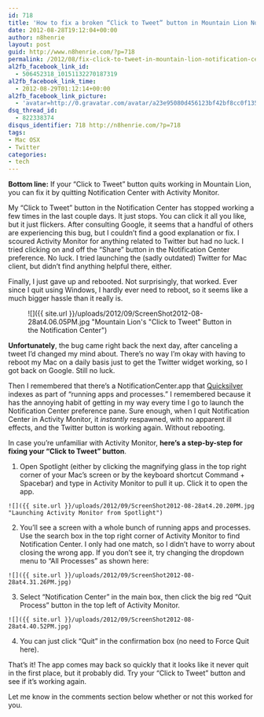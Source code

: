 ```yaml
---
id: 718
title: 'How to fix a broken “Click to Tweet” button in Mountain Lion Notification Center'
date: 2012-08-28T19:12:04+00:00
author: n8henrie
layout: post
guid: http://www.n8henrie.com/?p=718
permalink: /2012/08/fix-click-to-tweet-in-mountain-lion-notification-center/
al2fb_facebook_link_id:
  - 506452318_10151132270187319
al2fb_facebook_link_time:
  - 2012-08-29T01:12:14+00:00
al2fb_facebook_link_picture:
  - 'avatar=http://0.gravatar.com/avatar/a23e95080d456123bf42bf8cc0f13519?s=96&amp;d=wavatar&amp;r=PG'
dsq_thread_id:
  - 822338374
disqus_identifier: 718 http://n8henrie.com/?p=718
tags:
- Mac OSX
- Twitter
categories:
- tech
---
```

**Bottom line:** If your “Click to Tweet” button quits working in Mountain Lion, you can fix it by quitting Notification Center with Activity Monitor.
  
<!--more-->


  
My “Click to Tweet” button in the Notification Center has stopped working a few times in the last couple days. It just stops. You can click it all you like, but it just flickers. After consulting Google, it seems that a handful of others are experiencing this bug, but I couldn’t find a good explanation or fix. I scoured Activity Monitor for anything related to Twitter but had no luck. I tried clicking on and off the “Share” button in the Notification Center preference. No luck. I tried launching the (sadly outdated) Twitter for Mac client, but didn’t find anything helpful there, either.

Finally, I just gave up and rebooted. Not surprisingly, that worked. Ever since I quit using Windows, I hardly ever need to reboot, so it seems like a much bigger hassle than it really is.<figure>

![]({{ site.url }}/uploads/2012/09/ScreenShot2012-08-28at4.06.05PM.jpg "Mountain Lion's "Click to Tweet" Button in the Notification Center")</figure> 

**Unfortunately**, the bug came right back the next day, after canceling a tweet I’d changed my mind about. There’s no way I’m okay with having to reboot my Mac on a daily basis just to get the Twitter widget working, so I got back on Google. Still no luck.

Then I remembered that there’s a NotificationCenter.app that [Quicksilver](http://qsapp.com/) indexes as part of “running apps and processes.” I remembered because it has the annoying habit of getting in my way every time I go to launch the Notification Center preference pane. Sure enough, when I quit Notification Center in Activity Monitor, it _instantly_ respawned, with no apparent ill effects, and the Twitter button is working again. Without rebooting.

In case you’re unfamiliar with Activity Monitor, **here’s a step-by-step for fixing your “Click to Tweet” button**.

  1. Open Spotlight (either by clicking the magnifying glass in the top right corner of your Mac’s screen or by the keyboard shortcut Command + Spacebar) and type in Activity Monitor to pull it up. Click it to open the app.
  
    ![]({{ site.url }}/uploads/2012/09/ScreenShot2012-08-28at4.20.20PM.jpg "Launching Activity Monitor from Spotlight")
  2. You’ll see a screen with a whole bunch of running apps and processes. Use the search box in the top right corner of Activity Monitor to find Notification Center. I only had one match, so I didn’t have to worry about closing the wrong app. If you don’t see it, try changing the dropdown menu to “All Processes” as shown here:
  
    ![]({{ site.url }}/uploads/2012/09/ScreenShot2012-08-28at4.31.26PM.jpg)
  3. Select “Notification Center” in the main box, then click the big red “Quit Process” button in the top left of Activity Monitor.
  
    ![]({{ site.url }}/uploads/2012/09/ScreenShot2012-08-28at4.40.52PM.jpg)
  4. You can just click “Quit” in the confirmation box (no need to Force Quit here).

That’s it! The app comes may back so quickly that it looks like it never quit in the first place, but it probably did. Try your “Click to Tweet” button and see if it’s working again.

Let me know in the comments section below whether or not this worked for you.